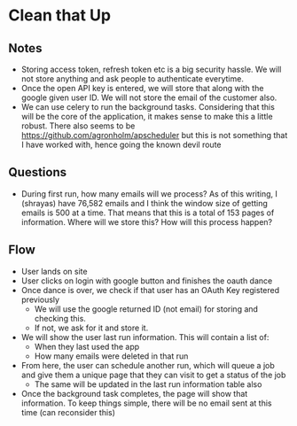 # Clean that Up 

## Notes

- Storing access token, refresh token etc is a big security hassle. We will not store anything and ask people to
  authenticate everytime.
- Once the open API key is entered, we will store that along with the google given user ID. We will not store the email
  of the customer also.
- We can use celery to run the background tasks. Considering that this will be the core of the application, it makes
  sense to make this a little robust. There also seems to be https://github.com/agronholm/apscheduler but this is not
  something that I have worked with, hence going the known devil route

## Questions

- During first run, how many emails will we process? As of this writing, I (shrayas) have 76,582 emails and I think the
  window size of getting emails is 500 at a time. That means that this is a total of 153 pages of information. Where
  will we store this? How will this process happen?

## Flow

- User lands on site
- User clicks on login with google button and finishes the oauth dance
- Once dance is over, we check if that user has an OAuth Key registered previously
  - We will use the google returned ID (not email) for storing and checking this.
  - If not, we ask for it and store it.
- We will show the user last run information. This will contain a list of:
  - When they last used the app
  - How many emails were deleted in that run
- From here, the user can schedule another run, which will queue a job and give them a unique page that they can visit
  to get a status of the job
  - The same will be updated in the last run information table also
- Once the background task completes, the page will show that information. To keep things simple, there will be no email
  sent at this time (can reconsider this)

